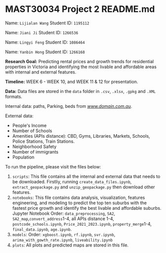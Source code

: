 # MAST30034 Project 2 README.md
Name: `Lijialan Wang`
Student ID: `1195112`

Name: `Jiani Ji`
Student ID: `1266536`

Name: `Lingyi Feng`
Student ID: `1086464`

Name: `Yanbin Hong`
Student ID: `1266168`

**Research Goal:** Predicting rental prices and growth trends for residential properties in Victoria and identifying the most livable and affordable areas with internal and external features.

**Timeline:** WEEK 6 - WEEK 10, and WEEK 11 & 12 for presentation.

**Data:** Data files are stored in the `data` folder in `.csv`, `.xlsx`, `.gpkg` and `.XML` formats.

Internal data: 
paths, Parking, beds from *www.domain.com.au*. 

External data: 
- People's Income
- Number of Schools
- Amenities (APIs distance): CBD, Gyms, Libraries, Markets, Schools, Police Stations, Train Stations.
- Neighborhood Safety
- Number of immigrants
- Population

To run the pipeline, please visit the files below:
1. `scripts`: This file contains all the internal and external data that needs to be downloaded. Firstliy, running `create_data_files.ipynb`, `extract_geopackage.py` and `unzip_geopackage.py` then download other features.
2. `notebooks`: This file contains data analysis, visualization, features engineering, and modeling to predict the top ten suburbs with the fastest price growth and identify the best livable and affordable suburbs. Jupyter Notebook Order: `data_preprocessing`, `SA2`, `SA2_map`,`convert_address`1-4, all APIs distance 1-4, `postcode_schools.ipynb`, `Price_2021_2023.ipynb`, `property_merge`1-4, `final_data.ipynb`, `age.ipynb`.
3. `models`: Order: `xgboost.ipynb`, `rf.ipynb`, `svr.ipynb`, `arima_with_gowth_rate.ipynb`, `liveability.ipynb`
4. `plots`: All plots and predicted maps are stored in this file.